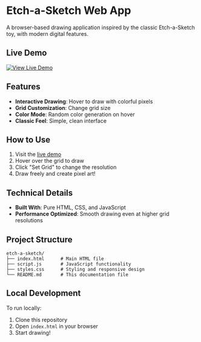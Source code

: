 # Etch-a-Sketch Web App

A browser-based drawing application inspired by the classic Etch-a-Sketch toy, with modern digital features.

## Live Demo

[![View Live Demo](https://img.shields.io/badge/View-Live_Demo-green?style=for-the-badge)](https://etch-a-sketch-nine-omega.vercel.app/)

## Features

- **Interactive Drawing**: Hover to draw with colorful pixels
- **Grid Customization**: Change grid size
- **Color Mode**: Random color generation on hover
- **Classic Feel**: Simple, clean interface

## How to Use

1. Visit the [live demo](https://etch-a-sketch-nine-omega.vercel.app/)
2. Hover over the grid to draw
3. Click "Set Grid" to change the resolution
4. Draw freely and create pixel art!

## Technical Details

- **Built With**: Pure HTML, CSS, and JavaScript
- **Performance Optimized**: Smooth drawing even at higher grid resolutions

## Project Structure

```
etch-a-sketch/
├── index.html      # Main HTML file
├── script.js       # JavaScript functionality
├── styles.css      # Styling and responsive design
└── README.md       # This documentation file
```

## Local Development

To run locally:

1. Clone this repository
2. Open `index.html` in your browser
3. Start drawing!

